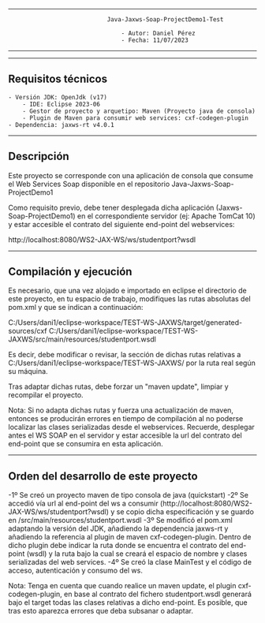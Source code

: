 --------------------------------------------------------------------------------------------------------
                                Java-Jaxws-Soap-ProjectDemo1-Test       

                                    - Autor: Daniel Pérez                     
                                    - Fecha: 11/07/2023                       
--------------------------------------------------------------------------------------------------------

--------------------------------------------------------------------------------------------------------
Requisitos técnicos
--------------------------------------------------------------------------------------------------------

	- Versión JDK: OpenJdk (v17)
        - IDE: Eclipse 2023-06
        - Gestor de proyecto y arquetipo: Maven (Proyecto java de consola)
        - Plugin de Maven para consumir web services: cxf-codegen-plugin
	- Dependencia: jaxws-rt v4.0.1
       
-------------------------------------------------------------------------------------------------------
Descripción
-------------------------------------------------------------------------------------------------------

Este proyecto se corresponde con una aplicación de consola que consume el Web Services Soap disponible en el repositorio Java-Jaxws-Soap-ProjectDemo1

Como requisito previo, debe tener desplegada dicha aplicación (Jaxws-Soap-ProjectDemo1) en el correspondiente servidor (ej: Apache TomCat 10) y estar accesible el contrato del siguiente end-point del webservices:

http://localhost:8080/WS2-JAX-WS/ws/studentport?wsdl

-------------------------------------------------------------------------------------------------------
Compilación y ejecución
-------------------------------------------------------------------------------------------------------

Es necesario, que una vez alojado e importado en eclipse el directorio de este proyecto, en tu espacio de trabajo, modifiques las rutas absolutas del pom.xml y que se indican a continuación:

C:/Users/dani1/eclipse-workspace/TEST-WS-JAXWS/target/generated-sources/cxf
C:/Users/dani1/eclipse-workspace/TEST-WS-JAXWS/src/main/resources/studentport.wsdl

Es decir, debe modificar o revisar, la sección de dichas rutas relativas a C:/Users/dani1/eclipse-workspace/TEST-WS-JAXWS/ por la ruta real según su máquina.

Tras adaptar dichas rutas, debe forzar un "maven update", limpiar y recompilar el proyecto.

Nota: Si no adapta dichas rutas y fuerza una actualización de maven, entonces se producirán errores en tiempo de compilación al no poderse localizar las clases serializadas desde el webservices. Recuerde, desplegar antes el WS SOAP en el servidor y estar accesible la url del contrato del end-point que se consumira en esta aplicación.

-------------------------------------------------------------------------------------------------------
Orden del desarrollo de este proyecto
-------------------------------------------------------------------------------------------------------

-1º Se creó un proyecto maven de tipo consola de java (quickstart)
-2º Se accedió vía url al end-point del ws a consumir (http://localhost:8080/WS2-JAX-WS/ws/studentport?wsdl) y se copio dicha especificación y se guardo en /src/main/resources/studentport.wsdl
-3º Se modificó el pom.xml adaptando la versión del JDK, añadiendo la dependencia jaxws-rt y añadiendo la referencia al plugin de maven cxf-codegen-plugin. Dentro de dicho plugin debe indicar la ruta donde se encuentra el contrato del end-point (wsdl) y la ruta bajo la cual se creará el espacio de nombre y clases serializadas del web services.
-4º Se creó la clase MainTest y el código de acceso, autenticación y consumo del ws.

Nota: Tenga en cuenta que cuando realice un maven update, el plugin cxf-codegen-plugin, en base al contrato del fichero studentport.wsdl generará bajo el target todas las clases relativas a dicho end-point. Es posible, que tras esto aparezca errores que deba subsanar o adaptar.
